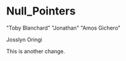 # Null_Pointers
"Toby Blanchard"
"Jonathan"
"Amos Gichero"

Josslyn Oringi

This is another change.
